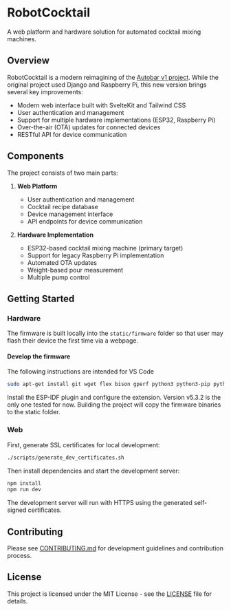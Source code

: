 # RobotCocktail

A web platform and hardware solution for automated cocktail mixing machines.

## Overview

RobotCocktail is a modern reimagining of the [Autobar v1 project](https://github.com/vtalpaert/autobar). While the original project used Django and Raspberry Pi, this new version brings several key improvements:

- Modern web interface built with SvelteKit and Tailwind CSS
- User authentication and management
- Support for multiple hardware implementations (ESP32, Raspberry Pi)
- Over-the-air (OTA) updates for connected devices
- RESTful API for device communication

## Components

The project consists of two main parts:

1. **Web Platform**
   - User authentication and management
   - Cocktail recipe database
   - Device management interface
   - API endpoints for device communication

2. **Hardware Implementation**
   - ESP32-based cocktail mixing machine (primary target)
   - Support for legacy Raspberry Pi implementation
   - Automated OTA updates
   - Weight-based pour measurement
   - Multiple pump control

## Getting Started

### Hardware

The firmware is built locally into the `static/firmware` folder so that user may flash their device the first time via a webpage.

#### Develop the firmware

The following instructions are intended for VS Code

```bash
sudo apt-get install git wget flex bison gperf python3 python3-pip python3-venv cmake ninja-build ccache libffi-dev libssl-dev dfu-util libusb-1.0-0
```

Install the ESP-IDF plugin and configure the extension. Version v5.3.2 is the only one tested for now.
Building the project will copy the firmware binaries to the static folder.

### Web

First, generate SSL certificates for local development:

```bash
./scripts/generate_dev_certificates.sh
```

Then install dependencies and start the development server:

```bash
npm install
npm run dev
```

The development server will run with HTTPS using the generated self-signed certificates.

## Contributing

Please see [CONTRIBUTING.md](CONTRIBUTING.md) for development guidelines and contribution process.

## License

This project is licensed under the MIT License - see the [LICENSE](LICENSE) file for details.
